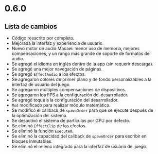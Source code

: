 # 0.6.0

## Lista de cambios

- Código reescrito por completo.
- Mejorada la interfaz y experiencia de usuario.
- Nuevo motor de audio Macaw: menor uso de memoria, mejores compensaciones, y un rango más grande de soporte de formatos de audio.
- Se agregó el idioma en inglés dentro de la app (sin requerir descarga).
- Se agregó una mejor navegación de páginas.
- Se agregó `EffectAudio` a los efectos.
- Se agregaron colores de primer plano y de fondo personalizables a la interfaz de usuario del juego.
- Se agregaron múltiples compensaciones de dispositivos.
- Se agregaron los FPS a la configuración del desarrollador.
- Se agregó toque a la configuración del desarrollador.
- `Mod` modificado para realizar módulo matemático.
- Se modificó el callback de `spawnOrder` para que se ejecute después de la optimización del sistema.
- Se desactivó el sistema de partículas por GPU por defecto.
- Se eliminó `EffectClip` de los efectos.
- Se eliminó la función `Execute0`.
- Se eliminó la capacidad del callback de `spawnOrder` para escribir en bloques inmutables.
- Se eliminó el relleno integrado para la interfaz de usuario del juego.
